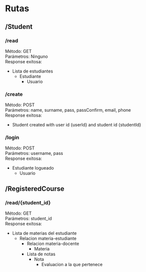 # Rutas

## /Student
### /read
Método: GET<br>
Parámetros: Ninguno<br>
Response exitosa:<br>
* Lista de estudiantes
  * Estudiante
    * Usuario
    
### /create
Método: POST<br>
Parámetros: name, surname, pass, passConfirm, email, phone<br>
Response exitosa:<br>
* Student created with user id {userId} and student id {studentId}

### /login
Método: POST<br>
Parámetros: username, pass<br>
Response exitosa:<br>
* Estudiante logueado
  * Usuario
  
## /RegisteredCourse
### /read/{student_id}
Método: GET<br>
Parámetros: student_id<br>
Response exitosa:<br>
* Lista de materias del estudiante
  * Relacion materia-estudiante
    * Relacion materia-docente
      * Materia
    * Lista de notas
      * Nota
        * Evaluacion a la que pertenece
